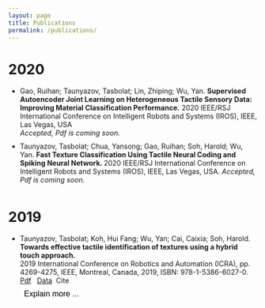 ```yaml
---
layout: page
title: Publications
permalink: /publications/
---
```

<style type="text/css">
	ul li {
		padding-bottom: 10px;
	}

	.content {
	  padding: 0 18px;
	  display: none;
	  overflow: hidden;
	  background-color: white;
	  font-family: Liberation Mono;
	  font-size: 14px;
	}

	.explanation {
	  background-color: white; /* Green */
	  border: none;
	  color: black;
	  padding: 6px 6px;
	  text-align: center;
	  text-decoration: none;
	  display: inline-block;
	  font-size: 16px;
	  margin: 4px 2px;
	  transition-duration: 0.4s;
	  cursor: pointer;
	}

	.explanation:hover {
	  background-color: #008CBA;
	  color: white;
	}
</style>

<h1> 2020 </h1>
<ul>
	<li>
	  Gao, Ruihan; Taunyazov, Tasbolat; Lin, Zhiping; Wu, Yan. 
	  <b>Supervised Autoencoder Joint Learning on Heterogeneous Tactile Sensory Data: Improving Material Classification Performance.</b>
	  2020 IEEE/RSJ International Conference on Intelligent Robots and Systems (IROS), IEEE, Las Vegas, USA <br>
	  <i>Accepted, Pdf is coming soon.</i>
	</li>
	<li>
		 Taunyazov, Tasbolat; Chua, Yansong; Gao, Ruihan; Soh, Harold; Wu, Yan.
		 <b>Fast Texture Classification Using Tactile Neural Coding and Spiking Neural Network. </b>
		 2020 IEEE/RSJ International Conference on Intelligent Robots and Systems (IROS), IEEE, Las Vegas, USA.
		 <i>Accepted, Pdf is coming soon.</i>
	</li>
</ul>
<h1> 2019 </h1>
<ul>
	<li>
	 Taunyazov, Tasbolat; Koh, Hui Fang; Wu, Yan; Cai, Caixia; Soh, Harold. <br>
	 <b>Towards effective tactile identification of textures using a hybrid touch approach.</b> <br>
	 2019 International Conference on Robotics and Automation (ICRA), pp. 4269-4275, IEEE, Montreal, Canada, 2019, ISBN: 978-1-5386-6027-0.<br>
	 <a href="https://www.yan-wu.com/docs/taunyanov2019towards.pdf">Pdf</a> &nbsp; <a href="">Data</a> &nbsp;<a class="collapsible">Cite</a>
	 <div class="content">
	 <br>
	  @inproceedings{taunyazov2019towards, <br>
		  title={Towards effective tactile identification of textures using a hybrid touch approach},<br>
		  author={Taunyazov, Tasbolat and Koh, Hui Fang and Wu, Yan and Cai, Caixia and Soh, Harold},<br>
		  booktitle={2019 International Conference on Robotics and Automation (ICRA)},<br>
		  pages={4269--4275},<br>
		  year={2019},<br>
		  organization={IEEE}<br>
		}
	 </div>
	 <br>
	  <button onclick="document.location='../texture_classification_icra_2019/index.html'" class="explanation">Explain more ...</button> 
	</li>
</ul>

<script>
var coll = document.getElementsByClassName("collapsible");
var i;

for (i = 0; i < coll.length; i++) {
  coll[i].addEventListener("click", function() {
    this.classList.toggle("active");
    var content = this.nextElementSibling;
    if (content.style.display === "block") {
      content.style.display = "none";
    } else {
      content.style.display = "block";
    }
  });
}
</script>